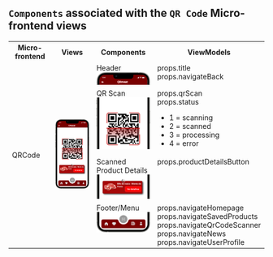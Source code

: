 ## `Components` associated with the `QR Code` Micro-frontend views

<table>
  <tr>
    <th>Micro-frontend</th>
    <th>Views</th>
    <th>Components</th>
    <th>ViewModels</th>
  </tr>
  <tr>
    <td rowspan="4" style="vertical-align: center;">QRCode</td>
    <td rowspan="4">
      <img src="https://github.com/DuarteVDG/aw-project/blob/main/views/View11.png?raw=true" style="width: 150px; height: auto;" />
    </td>
    <td style="vertical-align: top;">Header<br>
    <img src="https://github.com/DuarteVDG/aw-project/blob/main/components/images/QRCode1.png?raw=true" style="width: 150px; height: auto;" /></td>
    <td style="vertical-align: top;">props.title<br>props.navigateBack</td>
  </tr>
  <tr>
    <td style="vertical-align: top;">QR Scan<br>
    <img src="https://github.com/DuarteVDG/aw-project/blob/main/components/images/QRCode2.png?raw=true" style="width: 150px; height: auto;" /></td>
    <td style="vertical-align: top;">props.qrScan<br>props.status<br>  <ul>
    <li>1 = scanning</li>
    <li>2 = scanned</li>
    <li>3 = processing</li>
    <li>4 = error</li>
  </ul> </td>
  </tr>
  <tr>
    <td style="vertical-align: top;">Scanned Product Details<br>
    <img src="https://github.com/DuarteVDG/aw-project/blob/main/components/images/QRCode3.png?raw=true" style="width: 150px; height: auto;" /></td>
    <td style="vertical-align: top;">props.productDetailsButton</td>
  </tr>
  <tr>
    <td style="vertical-align: top;">Footer/Menu<br>
    <img src="https://github.com/DuarteVDG/aw-project/blob/main/components/images/QRCode4.png?raw=true" style="width: 150px; height: auto;" /></td>
    <td style="vertical-align: top;">props.navigateHomepage<br>props.navigateSavedProducts<br>props.navigateQrCodeScanner<br>props.navigateNews<br>props.navigateUserProfile</td>
  </tr>
</table>
